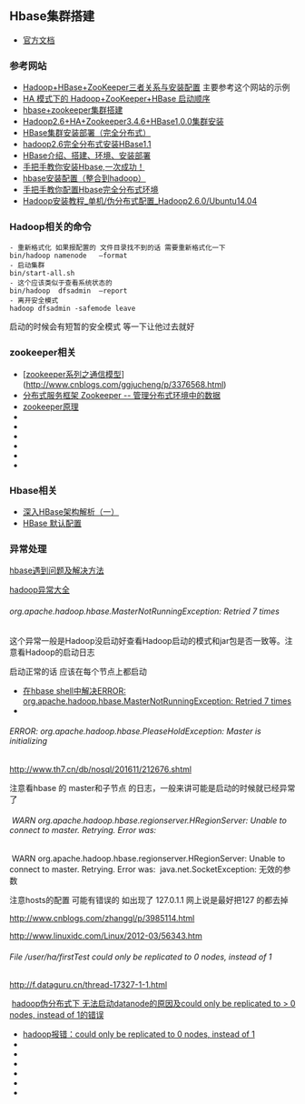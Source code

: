 





## Hbase集群搭建

- [官方文档](http://hadoop.apache.org/)

### 参考网站

- [Hadoop+HBase+ZooKeeper三者关系与安装配置](http://edu.dataguru.cn/thread-241488-1-1.html) 主要参考这个网站的示例
- [HA 模式下的 Hadoop+ZooKeeper+HBase 启动顺序](http://blog.csdn.net/u011414200/article/details/50437356)
- [hbase+zookeeper集群搭建](http://blog.csdn.net/lxf310/article/details/17263337)
- [Hadoop2.6+HA+Zookeeper3.4.6+HBase1.0.0集群安装](http://www.linuxidc.com/Linux/2015-08/121397.htm)
- [HBase集群安装部署（完全分布式）](http://blog.csdn.net/zwx19921215/article/details/41820199)
- [hadoop2.6完全分布式安装HBase1.1](https://yq.aliyun.com/articles/32314)
- [HBase介绍、搭建、环境、安装部署](http://www.cnblogs.com/oraclestudy/articles/5665780.html)
- [手把手教你安装Hbase,一次成功！](http://blog.csdn.net/achuo/article/details/51170946)
- [hbase安装配置（整合到hadoop）](http://blog.csdn.net/hguisu/article/details/7244413)
- [手把手教你配置Hbase完全分布式环境](https://my.oschina.net/lanzp/blog/348116)
- [Hadoop安装教程_单机/伪分布式配置_Hadoop2.6.0/Ubuntu14.04](http://www.powerxing.com/install-hadoop/)



### Hadoop相关的命令

````
- 重新格式化 如果报配置的 文件目录找不到的话 需要重新格式化一下
bin/hadoop namenode   –format 
- 启动集群
bin/start-all.sh
- 这个应该类似于查看系统状态的
bin/hadoop  dfsadmin  –report
- 离开安全模式
hadoop dfsadmin -safemode leave 
````

启动的时候会有短暂的安全模式 等一下让他过去就好



### zookeeper相关

- [[zookeeper系列之通信模型](http://www.cnblogs.com/ggjucheng/p/3376568.html)](http://www.cnblogs.com/ggjucheng/p/3376568.html)
- [分布式服务框架 Zookeeper -- 管理分布式环境中的数据](https://www.ibm.com/developerworks/cn/opensource/os-cn-zookeeper/)
- [zookeeper原理](http://cailin.iteye.com/blog/2014486)
- []()
- []()
- []()
- []()
- []()
- []()



### Hbase相关

- [深入HBase架构解析（一）](http://www.blogjava.net/DLevin/archive/2015/08/22/426877.html)
- [HBase 默认配置](http://eclecl1314-163-com.iteye.com/blog/1474286)

### 异常处理

[hbase遇到问题及解决方法](http://blog.csdn.net/wuwenxiang91322/article/details/45843307)

[hadoop异常大全](http://blog.csdn.net/zgc625238677/article/details/17241467)

###### org.apache.hadoop.hbase.MasterNotRunningException: Retried 7 times

这个异常一般是Hadoop没启动好查看Hadoop启动的模式和jar包是否一致等。注意看Hadoop的启动日志

启动正常的话  应该在每个节点上都启动 



- [在hbase shell中解决ERROR: org.apache.hadoop.hbase.MasterNotRunningException: Retried 7 times](http://www.mincoder.com/article/2218.shtml)
- []()

###### ERROR: org.apache.hadoop.hbase.PleaseHoldException: Master is initializing

http://www.th7.cn/db/nosql/201611/212676.shtml

注意看hbase 的 master和子节点 的日志，一般来讲可能是启动的时候就已经异常了



######  WARN org.apache.hadoop.hbase.regionserver.HRegionServer: Unable to connect to master. Retrying. Error was: 

 WARN org.apache.hadoop.hbase.regionserver.HRegionServer: Unable to connect to master. Retrying. Error was: 
java.net.SocketException: 无效的参数 

注意hosts的配置 可能有错误的  如出现了 127.0.1.1 网上说是最好把127 的都去掉

http://www.cnblogs.com/zhanggl/p/3985114.html

http://www.linuxidc.com/Linux/2012-03/56343.htm

###### File /user/ha/firstTest could only be replicated to 0 nodes, instead of 1

http://f.dataguru.cn/thread-17327-1-1.html

 [hadoop伪分布式下 无法启动datanode的原因及could only be replicated to > 0 nodes, instead of 1的错误](http://blog.csdn.net/hackerwin7/article/details/19973045)



- [hadoop报错：could only be replicated to 0 nodes, instead of 1](http://blog.csdn.net/yangkai_hudong/article/details/18792267)
- []()
- []()
- []()
- []()
- []()
- ​